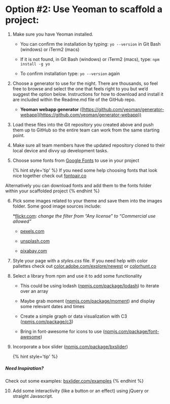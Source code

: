 # Option #2: Use Yeoman to scaffold a project:

1. Make sure you have Yeoman installed.

    *   You can confirm the installation by typing: `yo --version` in Git Bash (windows) or iTerm2 (macs)

    *   If it is not found, in Git Bash (windows) or iTerm2 (macs), type: `npm install ​-g yo`

    *   To confirm installation type: `yo --version` again

2. Choose a generator to use for the night. There are thousands, so feel free to browse and select the one that feels right to you but we’d suggest the option below. Instructions for how to download and install it are included within the Readme.md file of the GitHub repo.

    *   **Yeoman webapp generator** ([https://github.com/yeoman/generator-webapp](https://github.com/yeoman/generator-webapp))

3. Load these files into the Git repository you created above and push them up to GitHub so the entire team can work from the same starting point.

4. Make sure all team members have the updated repository cloned to their local device and divvy up development tasks.

5. Choose some fonts from [Google Fonts](https://fonts.google.com/) to use in your project
    
    {% hint style='tip' %}
If you need some help choosing fonts that look nice together check out [fontpair.co](http://fontpair.co/)

Alternatively you can download fonts and add them to the fonts folder within your scaffolded project
    {% endhint %}

6. Pick some images related to your theme and save them into the images folder. Some good image sources include:

    *[flickr.com](https://www.flickr.com/): _change the filter from “Any license” to “Commercial use allowed”_
    
    * [pexels.com](https://www.pexels.com/)
    
    * [unsplash.com](https://unsplash.com/)
    
    * [pixabay.com](https://pixabay.com/)

7. Style your page with a _styles.css_ file. If you need help with color pallettes check out [color.adobe.com/explore/newest](https://color.adobe.com/explore/newest/) or [colorhunt.co](http://colorhunt.co/)

8. Select a library from npm and use it to add some functionality

    *   This could be using lodash ([npmjs.com/package/lodash](https://www.npmjs.com/package/lodash)) to iterate over an array

    *   Maybe grab moment ([npmjs.com/package/moment](https://www.npmjs.com/package/moment)) and display some relevant dates and times

    *   Create a simple graph or data visualization with C3 ([npmjs.com/package/c3](https://www.npmjs.com/package/c3))

    *   Bring in font-awesome for icons to use ([npmjs.com/package/font-awesome](https://www.npmjs.com/package/font-awesome))

9. Incorporate a box slider ([npmjs.com/package/bxslider](https://www.npmjs.com/package/bxslider))

    {% hint style='tip' %}
##### Need Inspiration?

Check out some examples:
[bsxlider.com/examples](http://bsxlider.com/examples)
    {% endhint %}

10. Add some interactivity (like a button or an effect) using jQuery or straight Javascript.

